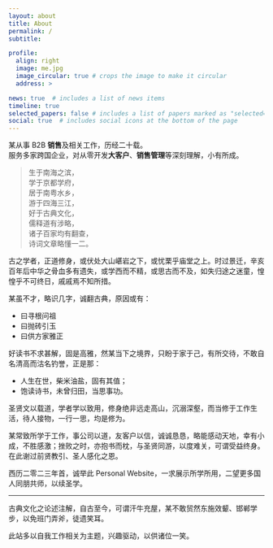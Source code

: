 ```yaml
---
layout: about
title: About
permalink: /
subtitle:

profile:
  align: right
  image: me.jpg
  image_circular: true # crops the image to make it circular
  address: >

news: true  # includes a list of news items
timeline: true
selected_papers: false # includes a list of papers marked as "selected={true}"
social: true  # includes social icons at the bottom of the page
---
```


某从事 B2B **销售**及相关工作，历经二十载。  
服务多家跨国企业，对从零开发**大客户**、**销售管理**等深刻理解，小有所成。

> 生于南海之滨，  
> 学于京都学府，  
> 居于南粤水乡，  
> 游于四海三江，  
> 好于古典文化，  
> 儒释道有涉略，  
> 诸子百家均有翻查，  
> 诗词文章略懂一二。  

古之学者，正道修身，或伏处大山嵁岩之下，或忧栗乎庙堂之上。时过景迁，辛亥百年后中华之骨血多有遗失，或学西而不精，或思古而不及，如失归途之迷童，惶惶乎不可终日，戚戚焉不知所措。

某虽不才，略识几字，诚翻古典，原因或有：
- 曰寻根问祖
- 曰抛砖引玉
- 曰供方家雅正

好读书不求甚解，固是高雅，然某当下之境界，只盼于家于己，有所交待，不敢自名清高而沽名钓誉，正是那：
- 人生在世，柴米油盐，固有其值；
- 饱读诗书，未曾归田，当思事功。

圣贤文以载道，学者学以致用，修身绝非远走高山，沉溺深壑，而当修于工作生活，待人接物，一行一思，均是修为。

某常致所学于工作，事公司以道，友客户以信，诚诚恳恳，略能感动天地，幸有小成，不胜感激；挫败之时，亦抱书而枕，与圣贤同游，以度难关，可谓受益终身。在此谢过前贤教引、圣人感化之恩。

西历二零二三年首，诚举此 Personal Website，一求展示所学所用，二望更多国人同朋共师，以续圣学。

***

古典文化之论述注解，自古至今，可谓汗牛充屋，某不敢贸然东施效颦、邯郸学步，以免班门弄斧，徒遗笑耳。

此站多以自我工作相关为主题，兴趣驱动，以供诸位一笑。
